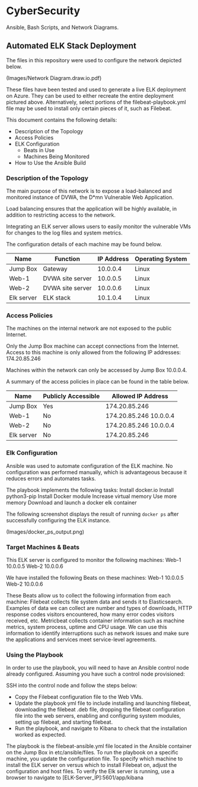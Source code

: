 # CyberSecurity
Ansible, Bash Scripts, and Network Diagrams.
## Automated ELK Stack Deployment

The files in this repository were used to configure the network depicted below.

(Images/Network Diagram.draw.io.pdf)

These files have been tested and used to generate a live ELK deployment on Azure. They can be used to either recreate the entire deployment pictured above. Alternatively, select portions of the filebeat-playbook.yml file may be used to install only certain pieces of it, such as Filebeat.

This document contains the following details:
- Description of the Topology
- Access Policies
- ELK Configuration
  - Beats in Use
  - Machines Being Monitored
- How to Use the Ansible Build


### Description of the Topology

The main purpose of this network is to expose a load-balanced and monitored instance of DVWA, the D*mn Vulnerable Web Application.

Load balancing ensures that the application will be highly available, in addition to restricting access to the network.

Integrating an ELK server allows users to easily monitor the vulnerable VMs for changes to the log files and system metrics.

The configuration details of each machine may be found below.

| Name       | Function         | IP Address | Operating System |
|------------|------------------|------------|------------------|
| Jump Box   | Gateway          | 10.0.0.4   | Linux            |
| Web-1      | DVWA site server | 10.0.0.5   | Linux            |
| Web-2      | DVWA site server | 10.0.0.6   | Linux            |
| Elk server | ELK stack        | 10.1.0.4   | Linux            |


### Access Policies

The machines on the internal network are not exposed to the public Internet. 

Only the Jump Box machine can accept connections from the Internet. Access to this machine is only allowed from the following IP addresses: 174.20.85.246

Machines within the network can only be accessed by Jump Box 10.0.0.4.

A summary of the access policies in place can be found in the table below.

| Name       | Publicly Accessible | Allowed IP Address     |
|------------|--------------------|-------------------------|
| Jump Box   | Yes                | 174.20.85.246           |
| Web-1      | No                 | 174.20.85.246 10.0.0.4  |
| Web-2      | No                 | 174.20.85.246 10.0.0.4  |
| Elk server | No                 | 174.20.85.246           |


### Elk Configuration

Ansible was used to automate configuration of the ELK machine. No configuration was performed manually, which is advantageous because it reduces errors and automates tasks.

The playbook implements the following tasks:
Install docker.io
Install python3-pip
Install Docker module
Increase virtual memory
Use more memory
Download and launch a docker elk container

The following screenshot displays the result of running `docker ps` after successfully configuring the ELK instance.

(Images/docker_ps_output.png)

### Target Machines & Beats
This ELK server is configured to monitor the following machines:
Web-1 10.0.0.5
Web-2 10.0.0.6

We have installed the following Beats on these machines:
Web-1 10.0.0.5
Web-2 10.0.0.6

These Beats allow us to collect the following information from each machine:
Filebeat collects file system data and sends it to Elasticsearch. Examples of data we can collect are number and types of downloads, HTTP response codes visitors encountered, how many error codes visitors received, etc. 
Metricbeat collects container information such as machine metrics, system process, uptime and CPU usage. We can use this information to identify interruptions such as network issues and make sure the applications and services meet service-level agreements.

### Using the Playbook
In order to use the playbook, you will need to have an Ansible control node already configured. Assuming you have such a control node provisioned: 

SSH into the control node and follow the steps below:
- Copy the Filebeat configuration file to the Web VMs.
- Update the playbook yml file to include installing and launching filebeat, downloading the filebeat .deb file, dropping the filebeat configuration file into the web servers, enabling and configuring system modules, setting up filebeat, and starting filebeat. 
- Run the playbook, and navigate to Kibana to check that the installation worked as expected.

The playbook is the filebeat-ansible.yml file located in the Ansible container on the Jump Box in etc/ansible/files.
To run the playbook on a specific machine, you update the configuration file. 
To specify which machine to install the ELK server on versus which to install Filebeat on, adjust the configuration and host files. 
To verify the Elk server is running, use a browser to navigate to [ELK-Server_IP]:5601/app/kibana  
